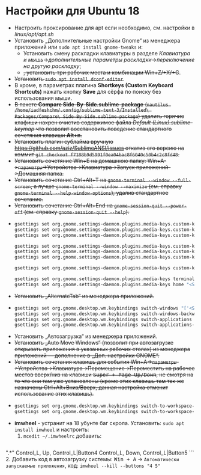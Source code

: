 # Настройки для Ubuntu 18

* Настроить проксирование для apt если необходимо, см. настройки в _linux/apt/apt.sh_
* Установить „Дополнительные настройки Gnome“ из менеджера приложений или `sudo apt install gnome-tweaks` и:
  * Установить смену раскладки клавиатуры в разделе _Клавиатура и мышь_→_дополнительные параметры раскладки_→_переключение на другую раскладку_;
  * <del>, установить три рабочих места и комбинации Win+Z/+X/+C</del>.
* <del>Установить `sudo apt install dconf-editor`</del>.
* В хроме, в параметрах плагина __Shortkeys (Custom Keyboard Shortcuts)__ нажать кнопку __Save__ для сёрфа по поиску без использования мыши.
* <del>В пакете __Compare Side-By-Side.sublime-package__ (`nautilus /home/iadfeshchm/.config/sublime-text-3/Installed\ Packages/Compare\ Side-By-Side.sublime-package`) удалить горячие клафиши нахрен очистив содержимое файла _Default (Linux).sublime-keymap_ что позволит восстановить поведение стандартного сочетяния клавиши __Alt+n__.</del>
* <del>Установить плагин сублайма вручную https://github.com/aziz/SublimeANSI/issues откатив его версию на коммит `git checkout f7188b9d5991f0ea04bac8f6040c50b4c2c8fd48`.</del>
* <del>Установить сочетяние Win+E на домашнюю папку: Win+A->`параметры`->Устройства->Клавиатура->Запуск приложений->Домашняя папка.</del>
* <del>Установить сочетание Ctrl+Alt+T на `gnome-terminal --window --full-screen`, а лучше `gnome-terminal --window --maximize` (см. справку `gnome-terminal --help-window-options`), удалив стандартное сочетание.</del>
* <del>Установить сочетание Ctrl+Alt+End на `gnome-session-quit --power-off` (см. справку `gnome-session-quit --help`).</del>
* 
  ```bash
  gsettings set org.gnome.settings-daemon.plugins.media-keys.custom-keybinding:/org/gnome/settings-daemon/plugins/media-keys/custom-keybindings/custom0/ name "Терминал"
  gsettings set org.gnome.settings-daemon.plugins.media-keys.custom-keybinding:/org/gnome/settings-daemon/plugins/media-keys/custom-keybindings/custom0/ command "gnome-terminal --window --maximize"
  gsettings set org.gnome.settings-daemon.plugins.media-keys.custom-keybinding:/org/gnome/settings-daemon/plugins/media-keys/custom-keybindings/custom0/ binding "<Primary><Alt>t"

  gsettings set org.gnome.settings-daemon.plugins.media-keys.custom-keybinding:/org/gnome/settings-daemon/plugins/media-keys/custom-keybindings/custom1/ name "Выключить"
  gsettings set org.gnome.settings-daemon.plugins.media-keys.custom-keybinding:/org/gnome/settings-daemon/plugins/media-keys/custom-keybindings/custom1/ command "gnome-session-quit --power-off"
  gsettings set org.gnome.settings-daemon.plugins.media-keys.custom-keybinding:/org/gnome/settings-daemon/plugins/media-keys/custom-keybindings/custom1/ binding "<Primary><Alt>End"

  gsettings set org.gnome.settings-daemon.plugins.media-keys custom-keybindings "['/org/gnome/settings-daemon/plugins/media-keys/custom-keybindings/custom0/', '/org/gnome/settings-daemon/plugins/media-keys/custom-keybindings/custom1/', '/org/gnome/settings-daemon/plugins/media-keys/custom-keybindings/custom2/']"

  gsettings set org.gnome.settings-daemon.plugins.media-keys terminal ""
  gsettings set org.gnome.settings-daemon.plugins.media-keys home "<Super>e"
  ```
* <del>Установить „AlternateTab“ из менеджера приложений.</del>
* 
  ```bash
  gsettings set org.gnome.desktop.wm.keybindings switch-windows "['<Super>Tab','<Alt>Tab']"
  gsettings set org.gnome.desktop.wm.keybindings switch-windows-backward "['<Shift><Super>Tab','<Shift><Alt>Tab']"
  gsettings set org.gnome.desktop.wm.keybindings switch-applications "['<Super>grave']"
  gsettings set org.gnome.desktop.wm.keybindings switch-applications-backward "['<Shift><Super>grave']"

  ```
* Установить „Автозагрузка“ из менеджера приложений.
* <del>Установить „Auto Move Windows“ (позволит при автозагрузке открывать приложения в указанных рабочих столах) из менеджера приложений — дополнение в „Доп. настройки GNOME“.</del>
* <del>Установить сочетания клавишь для события Win+A->`параметры`->Устройства->Клавиатура->Перемещение->Переместить на рабочее местов вверх/низ на клавиши <kbd>Super + Page Up/Down</kbd>, не смотря на то что они там уже установлены (кроме этих клавишь там так же назначены Ctrl+Alt+Вниз/Вверх, данная настройка отменит использование этих клавишь).</del>
* 
  ```bash
  gsettings set org.gnome.desktop.wm.keybindings switch-to-workspace-down "['<Super>Page_Down']"
  gsettings set org.gnome.desktop.wm.keybindings switch-to-workspace-up "['<Super>Page_Up']"
  ```
* __imwheel__ - устранит на 18 убунте баг скрола. Установить: `sudo apt install imwheel` и настроить:
  1. `mcedit ~/.imwheelrc` добавить:
    ```
".*"
    Control_L, Up,   Control_L|Button4
    Control_L, Down, Control_L|Button5
    ```
  2. Добавить код в автозагрузку системы: <kbd>Win + A</kbd> → `Автоматически запускаемые приложения`, код: `imwheel --kill --buttons "4 5"`

